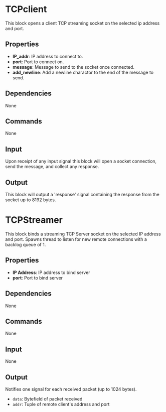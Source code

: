 TCPclient
===========

This block opens a client TCP streaming socket on the selected ip address and port.

Properties
--------------
-   **IP_addr**: IP address to connect to.
-   **port**: Port to connect on.
-   **message**: Message to send to the socket once connected.
-   **add_newline**: Add a newline charactor to the end of the message to send.

Dependencies
----------------
None

Commands
----------------
None

Input
-------
Upon receipt of any input signal this block will open a socket connection, send the message, and collect any response.

Output
---------
This block will output a 'response' signal containing the response from the socket up to 8192 bytes.



TCPStreamer
===========

This block binds a streaming TCP Server socket on the selected IP address and port. Spawns thread to listen for new remote connections with a backlog queue of 1.

Properties
--------------
-   **IP Address**: IP address to bind server
-   **port**: Port to bind server

Dependencies
----------------
None

Commands
----------------
None

Input
-------
None

Output
---------
Notifies one signal for each received packet (up to 1024 bytes).
-   `data`: Bytefield of packet received
-   `addr`: Tuple of remote client's address and port
